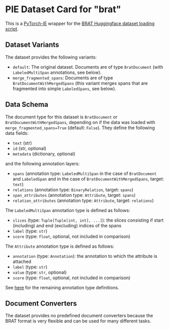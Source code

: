 # PIE Dataset Card for "brat"

This is a [PyTorch-IE](https://github.com/ChristophAlt/pytorch-ie) wrapper for the
[BRAT Huggingface dataset loading script](https://huggingface.co/datasets/DFKI-SLT/brat).

## Dataset Variants

The dataset provides the following variants:

- `default`: The original dataset. Documents are of type `BratDocument` (with `LabeledMultiSpan` annotations, see below).
- `merge_fragmented_spans`: Documents are of type `BratDocumentWithMergedSpans` (this variant merges spans that are
  fragmented into simple `LabeledSpans`, see below).

## Data Schema

The document type for this dataset is `BratDocument` or `BratDocumentWithMergedSpans`, depending on if the
data was loaded with `merge_fragmented_spans=True` (default: `False`). They define the following data fields:

- `text` (str)
- `id` (str, optional)
- `metadata` (dictionary, optional)

and the following annotation layers:

- `spans` (annotation type: `LabeledMultiSpan` in the case of `BratDocument` and `LabeledSpan` and in the case of `BratDocumentWithMergedSpans`, target: `text`)
- `relations` (annotation type: `BinaryRelation`, target: `spans`)
- `span_attributes` (annotation type: `Attribute`, target: `spans`)
- `relation_attributes` (annotation type: `Attribute`, target: `relations`)

The `LabeledMultiSpan` annotation type is defined as follows:

- `slices` (type: `Tuple[Tuple[int, int], ...]`): the slices consisting if start (including) and end (excluding) indices of the spans
- `label` (type: `str`)
- `score` (type: `float`, optional, not included in comparison)

The `Attribute` annotation type is defined as follows:

- `annotation` (type: `Annotation`): the annotation to which the attribute is attached
- `label` (type: `str`)
- `value` (type: `str`, optional)
- `score` (type: `float`, optional, not included in comparison)

See [here](https://github.com/ChristophAlt/pytorch-ie/blob/main/src/pytorch_ie/annotations.py) for the remaining annotation type definitions.

## Document Converters

The dataset provides no predefined document converters because the BRAT format is very flexible and can be used
for many different tasks.
